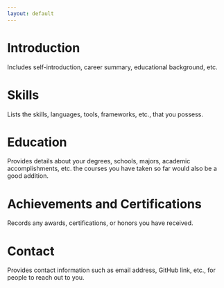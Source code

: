 ```yaml
---
layout: default
---
```


# Introduction

Includes self-introduction, career summary, educational background, etc.

# Skills

Lists the skills, languages, tools, frameworks, etc., that you possess.

# Education

Provides details about your degrees, schools, majors, academic accomplishments, etc. the courses you have taken so far would also be a good addition.

# Achievements and Certifications

Records any awards, certifications, or honors you have received.

# Contact

Provides contact information such as email address, GitHub link, etc., for people to reach out to you.
